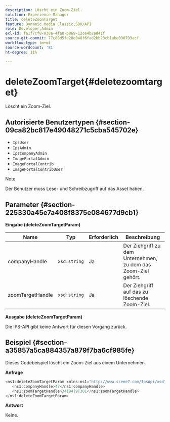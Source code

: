```yaml
---
description: Löscht ein Zoom-Ziel.
solution: Experience Manager
title: deleteZoomTarget
feature: Dynamic Media Classic,SDK/API
role: Developer,Admin
exl-id: fa1f7cf8-038a-4fa8-b869-12ce4b2ad41f
source-git-commit: 77c88d5fe20e048f6fad2bb23cb1abe090793acf
workflow-type: tm+mt
source-wordcount: '81'
ht-degree: 11%

---
```


# deleteZoomTarget{#deletezoomtarget}

Löscht ein Zoom-Ziel.

## Autorisierte Benutzertypen {#section-09ca82bc817e49048271c5cba545702e}

* `IpsUser`
* `IpsAdmin`
* `IpsCompanyAdmin`
* `ImagePortalAdmin`
* `ImagePortalContrib`
* `ImagePortalContribUser`

>[!NOTE]
>
>Der Benutzer muss Lese- und Schreibzugriff auf das Asset haben.

## Parameter {#section-225330a45e7a408f8375e084677d9cb1}

**Eingabe (deleteZoomTargetParam)**

| Name | Typ | Erforderlich | Beschreibung |
|---|---|---|---|
| companyHandle | `xsd:string` | Ja | Der Ziehgriff zu dem Unternehmen, zu dem das Zoom-Ziel gehört. |
| zoomTargetHandle | `xsd:string` | Ja | Der Ziehgriff auf das zu löschende Zoom-Ziel. |

**Ausgabe (deleteZoomTargetParam)**

Die IPS-API gibt keine Antwort für diesen Vorgang zurück.

## Beispiel {#section-a35857a5ca884357a879f7ba6cf985fe}

Dieses Codebeispiel löscht ein Zoom-Ziel aus einem Unternehmen.

**Anfrage**

```java
<ns1:deleteZoomTargetParam xmlns:ns1="http://www.scene7.com/IpsApi/xsd">
   <ns1:companyHandle>47</ns1:companyHandle>
   <ns1:zoomTargetHandle>34194|9|301</ns1:zoomTargetHandle>
</ns1:deleteZoomTargetParam>
```

**Antwort**

Keine.
